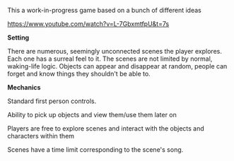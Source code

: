 This a work-in-progress game based on a bunch of different ideas

https://www.youtube.com/watch?v=L-7GbxmtfpU&t=7s

**Setting**

There are numerous, seemingly unconnected scenes the player explores. Each one has a surreal feel to it. The scenes 
are not limited by normal, waking-life logic. Objects can appear and disappear at random, people can forget and know things they shouldn't be able to.

**Mechanics**

Standard first person controls.

Ability to pick up objects and view them/use them later on

Players are free to explore scenes and interact with the objects and characters within them

Scenes have a time limit corresponding to the scene's song.
